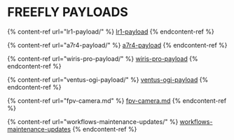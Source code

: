 # FREEFLY PAYLOADS

{% content-ref url="lr1-payload/" %}
[lr1-payload](lr1-payload/)
{% endcontent-ref %}

{% content-ref url="a7r4-payload/" %}
[a7r4-payload](a7r4-payload/)
{% endcontent-ref %}

{% content-ref url="wiris-pro-payload/" %}
[wiris-pro-payload](wiris-pro-payload/)
{% endcontent-ref %}

{% content-ref url="ventus-ogi-payload/" %}
[ventus-ogi-payload](ventus-ogi-payload/)
{% endcontent-ref %}

{% content-ref url="fpv-camera.md" %}
[fpv-camera.md](fpv-camera.md)
{% endcontent-ref %}

{% content-ref url="workflows-maintenance-updates/" %}
[workflows-maintenance-updates](workflows-maintenance-updates/)
{% endcontent-ref %}
